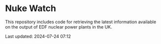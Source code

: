 # Nuke Watch

This repository includes code for retrieving the latest information available on the output of EDF nuclear power plants in the UK.

Last updated: 2024-07-24 07:12